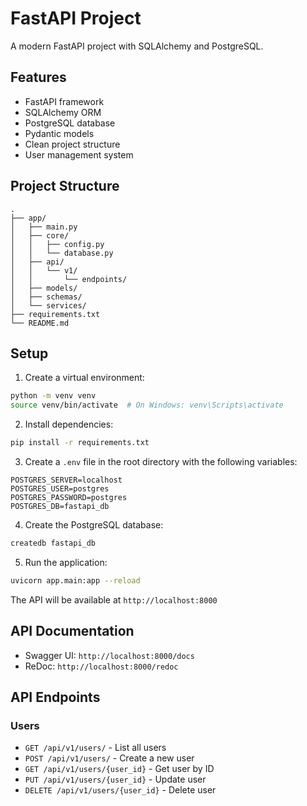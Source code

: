 # FastAPI Project

A modern FastAPI project with SQLAlchemy and PostgreSQL.

## Features

- FastAPI framework
- SQLAlchemy ORM
- PostgreSQL database
- Pydantic models
- Clean project structure
- User management system

## Project Structure

```
.
├── app/
│   ├── main.py
│   ├── core/
│   │   ├── config.py
│   │   └── database.py
│   ├── api/
│   │   └── v1/
│   │       └── endpoints/
│   ├── models/
│   ├── schemas/
│   └── services/
├── requirements.txt
└── README.md
```

## Setup

1. Create a virtual environment:
```bash
python -m venv venv
source venv/bin/activate  # On Windows: venv\Scripts\activate
```

2. Install dependencies:
```bash
pip install -r requirements.txt
```

3. Create a `.env` file in the root directory with the following variables:
```
POSTGRES_SERVER=localhost
POSTGRES_USER=postgres
POSTGRES_PASSWORD=postgres
POSTGRES_DB=fastapi_db
```

4. Create the PostgreSQL database:
```bash
createdb fastapi_db
```

5. Run the application:
```bash
uvicorn app.main:app --reload
```

The API will be available at `http://localhost:8000`

## API Documentation

- Swagger UI: `http://localhost:8000/docs`
- ReDoc: `http://localhost:8000/redoc`

## API Endpoints

### Users

- `GET /api/v1/users/` - List all users
- `POST /api/v1/users/` - Create a new user
- `GET /api/v1/users/{user_id}` - Get user by ID
- `PUT /api/v1/users/{user_id}` - Update user
- `DELETE /api/v1/users/{user_id}` - Delete user 